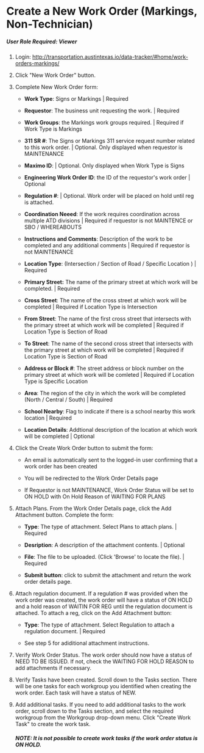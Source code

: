 #  Create a New Work Order (Markings, Non-Technician)
##### User Role Required: Viewer

1. Login: http://transportation.austintexas.io/data-tracker/#home/work-orders-markings/
2. Click "New Work Order" button.
3. Complete New Work Order form:
    - **Work Type**: Signs or Markings | Required
    
    - **Requestor**: The business unit requesting the work.  | Required
    
    - **Work Groups**: the Markings work groups required. | Required if Work Type is Markings
    
    - **311 SR #**: The Signs or Markings 311 service request number related to this work order. | Optional. Only displayed when requestor is MAINTENANCE
    
    - **Maximo ID**: | Optional. Only displayed when Work Type is Signs
    
    - **Engineering Work Order ID**: the ID of the requestor's work order | Optional
    
    - **Regulation #**: | Optional. Work order will be placed on hold until reg is attached.
    
    - **Coordination Neeed**: If the work requires coordination across multiple ATD divisions | Required if requestor is not MAINTENCE or SBO / WHEREABOUTS
    
    - **Instructions and Comments**: Description of the work to be completed and any additional comments | Required if requestor is not MAINTENANCE

    - **Location Type**: (Intersection / Section of Road / Specific Location ) | Required
    
    - **Primary Street:** The name of the primary street at which work will be completed. | Required
    
    - **Cross Street**: The name of the cross street at which work will be completed | Required if Location Type is Intersection
    
    - **From Street**: The name of the first cross street that intersects with the primary street at which work will be completed | Required if Location Type is Section of Road
    
    - **To Street**: The name of the second cross street that intersects with the primary street at which work will be completed | Required if Location Type is Section of Road

    - **Address or Block #**: The street address or block number on the primary street at which work will be comleted | Required if Location Type is Specific Location
    
    - **Area**: The region of the city in which the work will be completed (North / Central / South) | Required
    
    - **School Nearby**: Flag to indicate if there is a school nearby this work location | Required
    
    - **Location Details**: Addtional description of the location at which work will be completed | Optional

4. Click the Create Work Order button to submit the form:
    - An email is automatically sent to the logged-in user confirming that a work order has been created
    
    - You will be redirected to the Work Order Details page
    
    - If Requestor is not MAINTENANCE, Work Order Status will be set to ON HOLD with On Hold Reason of WAITING FOR PLANS

5. Attach Plans. From the Work Order Details page, click the Add Attachment button. Complete the form:
    - **Type**: The type of attachment. Select Plans to attach plans. | Required

    - **Desription**: A description of the attachment contents. | Optional

    - **File**: The file to be uploaded. (Click 'Browse' to locate the file). | Required

    - **Submit button**: click to submit the attachment and return the work order details page.

6. Attach regulation document. If a regulation # was provided when the work order was created, the work order will have  a status of ON HOLD and a hold reason of WAITIN FOR REG until the regulation document is attached. To attach a reg, click on the Add Attachment button:
    - **Type**: The type of attachment. Select Regulation to attach a regulation document. | Required
    
    - See step 5 for adiditional attachment instructions.

7. Verify Work Order Status. The work order should now have a status of NEED TO BE ISSUED. If not, check the WAITING FOR HOLD REASON to add attachments if necessary.

8. Verify Tasks have been created. Scroll down to the Tasks section. There will be one tasks for each workgroup you identified when creating the work order. Each task will have a status of NEW.

9. Add additional tasks. If you need to add additional tasks to the work order, scroll down to the Tasks section, and select the required workgroup from the Workgroup drop-down menu. Click "Create Work Task" to create the work task.

    ##### NOTE: It is not possible to create work tasks if the work order status is ON HOLD.

